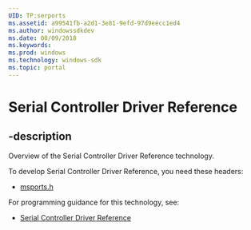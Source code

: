 ```yaml
---
UID: TP:serports
ms.assetid: a99541fb-a2d1-3e81-9efd-97d9eecc1ed4
ms.author: windowssdkdev
ms.date: 08/09/2018
ms.keywords: 
ms.prod: windows
ms.technology: windows-sdk
ms.topic: portal
---
```


# Serial Controller Driver Reference

## -description

Overview of the Serial Controller Driver Reference technology.

To develop Serial Controller Driver Reference, you need these headers:

 * [msports.h](../msports/index.md)

For programming guidance for this technology, see:
* [Serial Controller Driver Reference](https://docs.microsoft.com/en-us/windows-hardware/drivers/serports)

